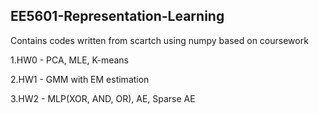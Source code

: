 ## EE5601-Representation-Learning

Contains codes written from scartch using numpy based on coursework

1.HW0 - PCA, MLE, K-means

2.HW1 - GMM with EM estimation

3.HW2 - MLP(XOR, AND, OR), AE, Sparse AE
